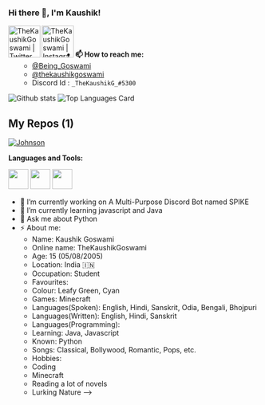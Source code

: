 ### Hi there 👋, I'm Kaushik!

<a href="https://twitter.com/Being_Goswami">
  <img align="left" alt="TheKaushikGoswami | Twitter" width="64px" src="https://img.icons8.com/dusk/64/000000/twitter-circled.png"/>
</a>
<a href="https://instagram.com/thekaushikgoswami">
  <img align="left" alt="TheKaushikGoswami | Instagram" width="64px" src="https://img.icons8.com/cotton/64/000000/instagram-new.png"/>
</a>

<br />
<br />

- **📫 How to reach me:** 
  - <a href="https://twitter.com/Being_Goswami">@Being_Goswami</a>
  - <a href="https://instagram.com/thekaushikgoswami">@thekaushikgoswami</a>
  - Discord Id : `_TheKaushikG_#5300` 


![Github stats](https://github-readme-stats.vercel.app/api?username=TheKaushikGoswami&theme=highcontrast&show_icons=true&count_private=true)
![Top Languages Card](https://github-readme-stats.vercel.app/api/top-langs/?username=TheKaushikGoswami&layout=compact)

## My Repos (1)

[![Johnson](https://github-readme-stats.vercel.app/api/pin/?username=TheKaushikGoswami&repo=Johnson--A-Virtual-Assistant&show_owner=true)](https://github.com/shinokada/vennfig)



**Languages and Tools:**  

<code><img height="40" src="https://raw.githubusercontent.com/shinokada/shinokada/master/assets/python.png"></code>
<code><img height="40" src="https://raw.githubusercontent.com/shinokada/shinokada/master/assets/javascript.png"></code>
<code><img height="40" src="https://raw.githubusercontent.com/shinokada/shinokada/master/assets/visual-studio-code.png"></code> 

- 🔭 I’m currently working on A Multi-Purpose Discord Bot named SPIKE
- 🌱 I’m currently learning javascript and Java
- 💬 Ask me about Python
- ⚡ About me: 
  - Name: Kaushik Goswami
  - Online name: TheKaushikGoswami
  - Age: 15 (05/08/2005)
  - Location: India  🇮🇳 
  - Occupation: Student
  - Favourites:
   - Colour: Leafy Green, Cyan
   - Games: Minecraft 
   - Languages(Spoken): English, Hindi, Sanskrit, Odia, Bengali, Bhojpuri
   - Languages(Written): English, Hindi, Sanskrit
   - Languages(Programming):
    - Learning: Java, Javascript
    - Known: Python 
  - Songs: Classical, Bollywood, Romantic, Pops, etc.
  - Hobbies:
   - Coding
   - Minecraft
   - Reading a lot of novels
   - Lurking Nature
-->
